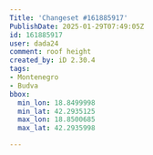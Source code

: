 ```yaml
---
Title: 'Changeset #161885917'
PublishDate: 2025-01-29T07:49:05Z
id: 161885917
user: dada24
comment: roof height
created_by: iD 2.30.4
tags:
- Montenegro
- Budva
bbox:
  min_lon: 18.8499998
  min_lat: 42.2935125
  max_lon: 18.8500685
  max_lat: 42.2935998

---
```

